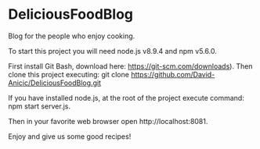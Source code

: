 # DeliciousFoodBlog
Blog for the people who enjoy cooking.

To start this project you will need node.js v8.9.4 and npm v5.6.0.

First install Git Bash, download here: https://git-scm.com/downloads).
Then clone this project executing: git clone https://github.com/David-Anicic/DeliciousFoodBlog.git 

If you have installed node.js, at the root of the project execute command: npm start server.js.

Then in your favorite web browser open http://localhost:8081.

Enjoy and give us some good recipes!
